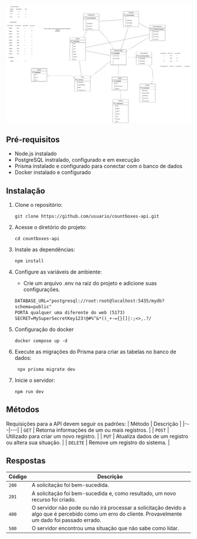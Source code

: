 <img src="./ModelagemEngSoft.drawio.png">


## Pré-requisitos
- Node.js instalado
- PostgreSQL instralado, configurado e em execução
- Prisma instalado e configurado para conectar com o banco de dados
- Docker instalado e configurado

## Instalação
1. Clone o repositório:
    ```
    git clone https://github.com/usuario/countboxes-api.git
2. Acesse o diretório do projeto:
    ```
    cd countboxes-api
3. Instale as dependências:
   ```
   npm install
4. Configure as variáveis de ambiente:
   - Crie um arquivo .env na raiz do projeto e adicione suas configurações.

   ```
   DATABASE_URL="postgresql://root:root@localhost:5435/mydb?schema=public"
   PORTA qualquer uma diferente do web (5173)
   SECRET=MySuperSecretKey123!@#%^&*()_+-={}[]|:;<>,.?/
5. Configuração do docker
    ```
    docker compose up -d
6. Execute as migrações do Prisma para criar as tabelas no banco de dados:
   ```
    npx prisma migrate dev
7. Inicie o servidor:
   ```
   npm run dev
## Métodos
Requisições para a API devem seguir os padrões:
| Método | Descrição |
|---|---|
| `GET` | Retorna informações de um ou mais registros. |
| `POST` | Utilizado para criar um novo registro. |
| `PUT` | Atualiza dados de um registro ou altera sua situação. |
| `DELETE` | Remove um registro do sistema. |

## Respostas

| Código | Descrição |
|---|---|
| `200` | A solicitação foi bem-sucedida.|
| `201` | A solicitação foi bem-sucedida e, como resultado, um novo recurso foi criado.|
| `400` | O servidor não pode ou não irá processar a solicitação devido a algo que é percebido como um erro do cliente. Provavelmente um dado foi passado errado.|
| `500` | O servidor encontrou uma situação que não sabe como lidar.|
